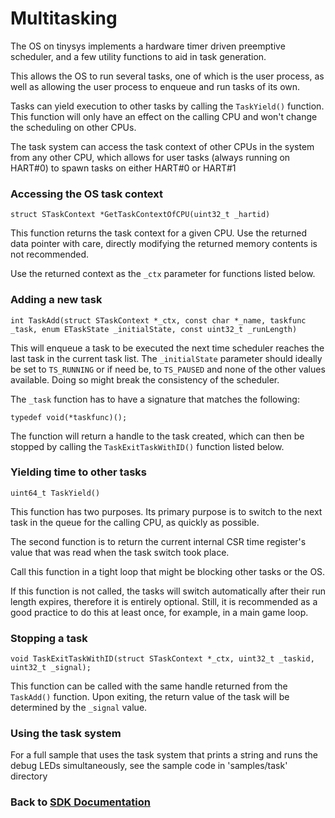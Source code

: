 # Multitasking

The OS on tinysys implements a hardware timer driven preemptive scheduler, and a few utility functions to aid in task generation.

This allows the OS to run several tasks, one of which is the user process, as well as allowing the user process to enqueue and run tasks of its own.

Tasks can yield execution to other tasks by calling the `TaskYield()` function. This function will only have an effect on the calling CPU and won't change the scheduling on other CPUs.

The task system can access the task context of other CPUs in the system from any other CPU, which allows for user tasks (always running on HART#0) to spawn tasks on either HART#0 or HART#1

### Accessing the OS task context
`struct STaskContext *GetTaskContextOfCPU(uint32_t _hartid)`

This function returns the task context for a given CPU. Use the returned data pointer with care, directly modifying the returned memory contents is not recommended.

Use the returned context as the `_ctx` parameter for functions listed below.

### Adding a new task
`int TaskAdd(struct STaskContext *_ctx, const char *_name, taskfunc _task, enum ETaskState _initialState, const uint32_t _runLength)`

This will enqueue a task to be executed the next time scheduler reaches the last task in the current task list. The `_initialState` parameter should ideally be set to `TS_RUNNING` or if need be, to `TS_PAUSED` and none of the other values available. Doing so might break the consistency of the scheduler.

The `_task` function has to have a signature that matches the following:
```
typedef void(*taskfunc)();
```

The function will return a handle to the task created, which can then be stopped by calling the `TaskExitTaskWithID()` function listed below.

### Yielding time to other tasks
`uint64_t TaskYield()`

This function has two purposes. Its primary purpose is to switch to the next task in the queue for the calling CPU, as quickly as possible.

The second function is to return the current internal CSR time register's value that was read when the task switch took place.

Call this function in a tight loop that might be blocking other tasks or the OS.

If this function is not called, the tasks will switch automatically after their run length expires, therefore it is entirely optional. Still, it is recommended as a good practice to do this at least once, for example, in a main game loop.

### Stopping a task
`void TaskExitTaskWithID(struct STaskContext *_ctx, uint32_t _taskid, uint32_t _signal);`

This function can be called with the same handle returned from the `TaskAdd()` function. Upon exiting, the return value of the task will be determined by the `_signal` value.

### Using the task system

For a full sample that uses the task system that prints a string and runs the debug LEDs simultaneously, see the sample code in 'samples/task' directory

### Back to [SDK Documentation](README.md)